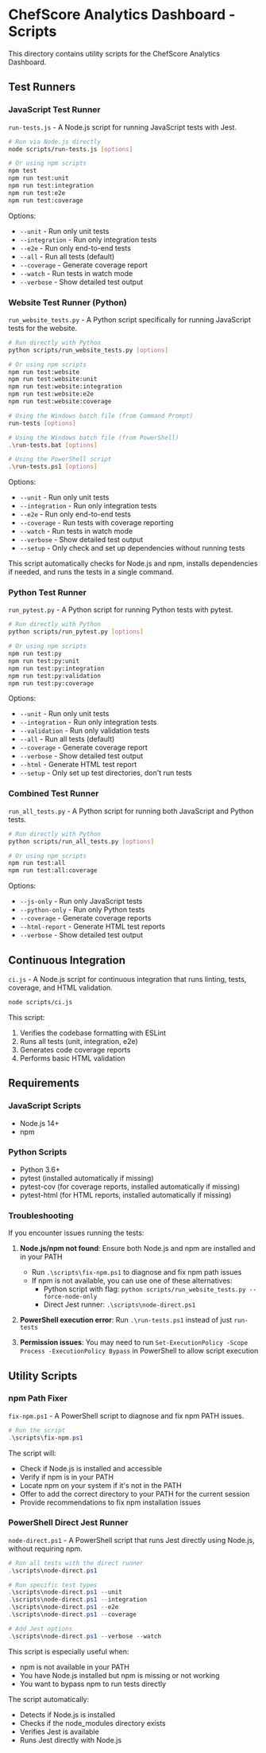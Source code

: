 # ChefScore Analytics Dashboard - Scripts

This directory contains utility scripts for the ChefScore Analytics Dashboard.

## Test Runners

### JavaScript Test Runner

`run-tests.js` - A Node.js script for running JavaScript tests with Jest.

```bash
# Run via Node.js directly
node scripts/run-tests.js [options]

# Or using npm scripts
npm test
npm run test:unit
npm run test:integration
npm run test:e2e
npm run test:coverage
```

Options:
- `--unit` - Run only unit tests
- `--integration` - Run only integration tests
- `--e2e` - Run only end-to-end tests
- `--all` - Run all tests (default)
- `--coverage` - Generate coverage report
- `--watch` - Run tests in watch mode
- `--verbose` - Show detailed test output

### Website Test Runner (Python)

`run_website_tests.py` - A Python script specifically for running JavaScript tests for the website.

```bash
# Run directly with Python
python scripts/run_website_tests.py [options]

# Or using npm scripts
npm run test:website
npm run test:website:unit
npm run test:website:integration
npm run test:website:e2e
npm run test:website:coverage

# Using the Windows batch file (from Command Prompt)
run-tests [options]

# Using the Windows batch file (from PowerShell)
.\run-tests.bat [options]

# Using the PowerShell script
.\run-tests.ps1 [options]
```

Options:
- `--unit` - Run only unit tests
- `--integration` - Run only integration tests
- `--e2e` - Run only end-to-end tests
- `--coverage` - Run tests with coverage reporting
- `--watch` - Run tests in watch mode
- `--verbose` - Show detailed test output
- `--setup` - Only check and set up dependencies without running tests

This script automatically checks for Node.js and npm, installs dependencies if needed, and runs the tests in a single command.

### Python Test Runner

`run_pytest.py` - A Python script for running Python tests with pytest.

```bash
# Run directly with Python
python scripts/run_pytest.py [options]

# Or using npm scripts
npm run test:py
npm run test:py:unit
npm run test:py:integration
npm run test:py:validation
npm run test:py:coverage
```

Options:
- `--unit` - Run only unit tests
- `--integration` - Run only integration tests
- `--validation` - Run only validation tests
- `--all` - Run all tests (default)
- `--coverage` - Generate coverage report
- `--verbose` - Show detailed test output
- `--html` - Generate HTML test report
- `--setup` - Only set up test directories, don't run tests

### Combined Test Runner

`run_all_tests.py` - A Python script for running both JavaScript and Python tests.

```bash
# Run directly with Python
python scripts/run_all_tests.py [options]

# Or using npm scripts
npm run test:all
npm run test:all:coverage
```

Options:
- `--js-only` - Run only JavaScript tests
- `--python-only` - Run only Python tests
- `--coverage` - Generate coverage reports
- `--html-report` - Generate HTML test reports
- `--verbose` - Show detailed test output

## Continuous Integration

`ci.js` - A Node.js script for continuous integration that runs linting, tests, coverage, and HTML validation.

```bash
node scripts/ci.js
```

This script:
1. Verifies the codebase formatting with ESLint
2. Runs all tests (unit, integration, e2e)
3. Generates code coverage reports
4. Performs basic HTML validation

## Requirements

### JavaScript Scripts
- Node.js 14+
- npm

### Python Scripts
- Python 3.6+
- pytest (installed automatically if missing)
- pytest-cov (for coverage reports, installed automatically if missing)
- pytest-html (for HTML reports, installed automatically if missing)

### Troubleshooting

If you encounter issues running the tests:

1. **Node.js/npm not found**: Ensure both Node.js and npm are installed and in your PATH
   - Run `.\scripts\fix-npm.ps1` to diagnose and fix npm path issues
   - If npm is not available, you can use one of these alternatives:
     - Python script with flag: `python scripts/run_website_tests.py --force-node-only`
     - Direct Jest runner: `.\scripts\node-direct.ps1`

2. **PowerShell execution error**: Run `.\run-tests.ps1` instead of just `run-tests`

3. **Permission issues**: You may need to run `Set-ExecutionPolicy -Scope Process -ExecutionPolicy Bypass` in PowerShell to allow script execution

## Utility Scripts

### npm Path Fixer

`fix-npm.ps1` - A PowerShell script to diagnose and fix npm PATH issues.

```powershell
# Run the script
.\scripts\fix-npm.ps1
```

The script will:
- Check if Node.js is installed and accessible
- Verify if npm is in your PATH
- Locate npm on your system if it's not in the PATH
- Offer to add the correct directory to your PATH for the current session
- Provide recommendations to fix npm installation issues

### PowerShell Direct Jest Runner

`node-direct.ps1` - A PowerShell script that runs Jest directly using Node.js, without requiring npm.

```powershell
# Run all tests with the direct runner
.\scripts\node-direct.ps1

# Run specific test types
.\scripts\node-direct.ps1 --unit
.\scripts\node-direct.ps1 --integration
.\scripts\node-direct.ps1 --e2e
.\scripts\node-direct.ps1 --coverage

# Add Jest options
.\scripts\node-direct.ps1 --verbose --watch
```

This script is especially useful when:
- npm is not available in your PATH
- You have Node.js installed but npm is missing or not working
- You want to bypass npm to run tests directly

The script automatically:
- Detects if Node.js is installed
- Checks if the node_modules directory exists
- Verifies Jest is available 
- Runs Jest directly with Node.js 